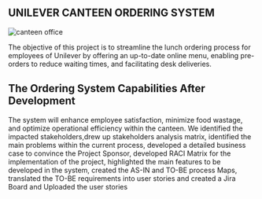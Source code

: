 ## UNILEVER CANTEEN ORDERING SYSTEM

![canteen office](https://github.com/user-attachments/assets/6b174bd6-e66d-44e4-94b7-88ba5e3d39c5)

The objective of this project is to streamline the lunch ordering process for employees of Unilever by offering an up-to-date online menu, 
enabling pre-orders to reduce waiting times, and facilitating desk deliveries. 

## The Ordering System Capabilities After Development
The system will enhance employee satisfaction, minimize food wastage, and optimize operational efficiency within the canteen. 
We identified the impacted stakeholders,drew up stakeholders analysis matrix, identified the main problems within the current process, developed a detailed business case to convince the Project Sponsor, developed RACI Matrix for the implementation of the project, highlighted the main features to be developed in the system, created the AS-IN and TO-BE process Maps, translated the TO-BE requirements into user stories and created a Jira Board and Uploaded the user stories 
